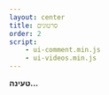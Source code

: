 ```yaml
---
layout: center
title: סרטונים
order: 2
script:
    - ui-comment.min.js
    - ui-videos.min.js
---
```


**טעינה...**
